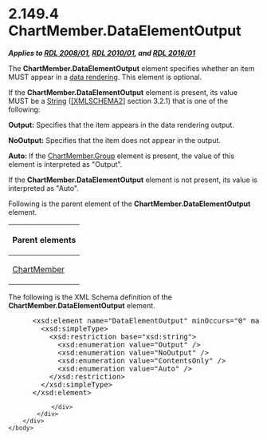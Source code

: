 <html dir="LTR" xmlns:mshelp="http://msdn.microsoft.com/mshelp" xmlns:ddue="http://ddue.schemas.microsoft.com/authoring/2003/5" xmlns:xlink="http://www.w3.org/1999/xlink" xmlns:tool="http://www.microsoft.com/tooltip">
    <head>
        <meta http-equiv="Content-Type" content="text/html; CHARSET=utf-8"></meta>
        <meta name="save" content="history"></meta>
        <title>2.149.4 ChartMember.DataElementOutput</title>
        <xml>
            <mshelp:toctitle title="2.149.4 ChartMember.DataElementOutput"></mshelp:toctitle>
            <mshelp:rltitle title="[MS-RDL]: ChartMember.DataElementOutput"></mshelp:rltitle>
            <mshelp:keyword index="A" term="92716e2f-68c2-4f40-a651-bac30e994e11"></mshelp:keyword>
            <mshelp:attr name="DCSext.ContentType" value="open specification"></mshelp:attr>
            <mshelp:attr name="AssetID" value="92716e2f-68c2-4f40-a651-bac30e994e11"></mshelp:attr>
            <mshelp:attr name="TopicType" value="kbRef"></mshelp:attr>
            <mshelp:attr name="DCSext.Title" value="[MS-RDL]: ChartMember.DataElementOutput" />
        </xml>
    </head>
    <body>
        <div id="header">
            <h1 class="heading">2.149.4 ChartMember.DataElementOutput</h1>
        </div>
        <div id="mainSection">
            <div id="mainBody">
                <div id="allHistory" class="saveHistory"></div>
                <div id="sectionSection0" class="section" name="collapseableSection">
                    

<p><b><i>Applies to </i></b><a href="1e855f94-4617-47e4-b89e-0856c6cb420f.html"><b><i>RDL 2008/01</i></b></a><b><i>,
</i></b><a href="3428e690-a348-4ec7-8a6a-8efb42d2cdee.html"><b><i>RDL 2010/01</i></b></a><b><i>,
and </i></b><a href="52ce3983-2bfc-4e72-9359-42aaf5fe4509.html"><b><i>RDL 2016/01</i></b></a></p>

<p>The <b>ChartMember.DataElementOutput</b> element specifies
whether an item MUST appear in a <a href="b2482b3f-74ab-4ca8-a9e5-c07955011743.html#gt_9069c206-b9e9-4374-a7ee-50faf5def25b">data rendering</a>. This
element is optional.</p>

<p>If the <b>ChartMember.DataElementOutput</b> element is
present, its value MUST be a <a href="1ed81ef3-a683-45e3-aaad-bd2bbe71bc3d.html">String</a>
(<a href="https://go.microsoft.com/fwlink/?LinkId=90610">[XMLSCHEMA2]</a>
section 3.2.1) that is one of the following:</p>

<p><b>Output:</b> Specifies that the item appears in the
data rendering output.</p>

<p><b>NoOutput:</b> Specifies that the item does not
appear in the output.</p>

<p><b>Auto:</b> If the <a href="5dc2de5a-6131-4a72-88f1-675fe28eee25.html">ChartMember.Group</a> element
is present, the value of this element is interpreted as &quot;Output&quot;.</p>

<p>If the <b>ChartMember.DataElementOutput</b> element is not
present, its value is interpreted as &quot;Auto&quot;.</p>

<p>Following is the parent element of the <b>ChartMember.DataElementOutput</b>
element.</p>

<table>
 <thead>
  <tr>
   <th>
   <p>Parent elements</p>
   </th>
  </tr>
 </thead>
 <tr>
  <td>
  <p><a href="cf9582d0-a552-465d-9268-f97d5d7050e0.html">ChartMember</a></p>
  </td>
 </tr>
</table>

<p>The following is the XML Schema definition of the <b>ChartMember.DataElementOutput</b>
element.</p>

<dl>
<dd>
<div><pre> &lt;xsd:element name=&quot;DataElementOutput&quot; minOccurs=&quot;0&quot; maxOccurs=&quot;1&quot;&gt;
   &lt;xsd:simpleType&gt;
     &lt;xsd:restriction base=&quot;xsd:string&quot;&gt;
       &lt;xsd:enumeration value=&quot;Output&quot; /&gt;
       &lt;xsd:enumeration value=&quot;NoOutput&quot; /&gt;
       &lt;xsd:enumeration value=&quot;ContentsOnly&quot; /&gt;
       &lt;xsd:enumeration value=&quot;Auto&quot; /&gt;
     &lt;/xsd:restriction&gt;
   &lt;/xsd:simpleType&gt;
 &lt;/xsd:element&gt;
</pre></div>
</dd></dl>


                </div>
            </div>
        </div>
    </body>
</html>